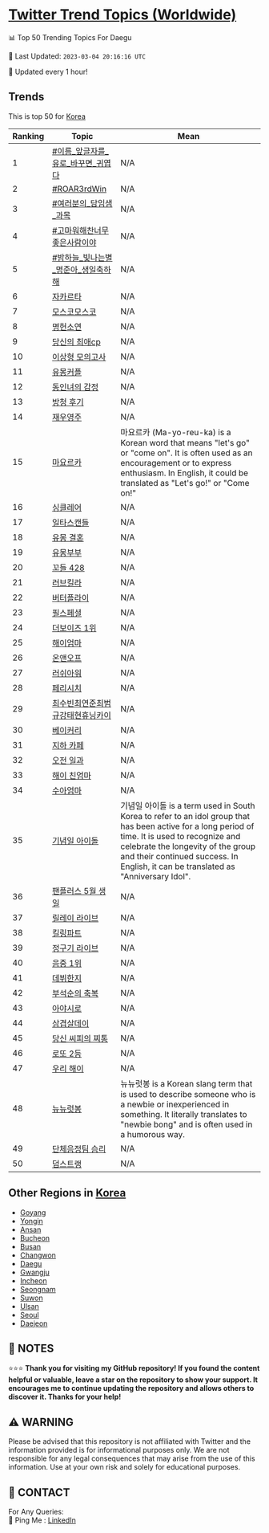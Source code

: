 [Twitter Trend Topics (Worldwide)](https://github.com/ErcinDedeoglu/Twitter-Trend-Topics)
==========


📊 Top 50 Trending Topics For Daegu

📆 Last Updated: `2023-03-04 20:16:16 UTC`

🔧 Updated every 1 hour!


## Trends

This is top 50 for [Korea](</Korea>)

| Ranking | Topic | Mean |
| ------- | ------------ | ------------ |
| 1 | [#이름_앞글자를_유로_바꾸면_귀엽다](http://twitter.com/search?q=%23%ec%9d%b4%eb%a6%84_%ec%95%9e%ea%b8%80%ec%9e%90%eb%a5%bc_%ec%9c%a0%eb%a1%9c_%eb%b0%94%ea%be%b8%eb%a9%b4_%ea%b7%80%ec%97%bd%eb%8b%a4) | N/A |
| 2 | [#ROAR3rdWin](http://twitter.com/search?q=%23ROAR3rdWin) | N/A |
| 3 | [#여러분의_담임샘_과목](http://twitter.com/search?q=%23%ec%97%ac%eb%9f%ac%eb%b6%84%ec%9d%98_%eb%8b%b4%ec%9e%84%ec%83%98_%ea%b3%bc%eb%aa%a9) | N/A |
| 4 | [#고마워해찬너무좋은사람이야](http://twitter.com/search?q=%23%ea%b3%a0%eb%a7%88%ec%9b%8c%ed%95%b4%ec%b0%ac%eb%84%88%eb%ac%b4%ec%a2%8b%ec%9d%80%ec%82%ac%eb%9e%8c%ec%9d%b4%ec%95%bc) | N/A |
| 5 | [#밤하늘_빛나는별_명준아_생일축하해](http://twitter.com/search?q=%23%eb%b0%a4%ed%95%98%eb%8a%98_%eb%b9%9b%eb%82%98%eb%8a%94%eb%b3%84_%eb%aa%85%ec%a4%80%ec%95%84_%ec%83%9d%ec%9d%bc%ec%b6%95%ed%95%98%ed%95%b4) | N/A |
| 6 | [자카르타](http://twitter.com/search?q=%ec%9e%90%ec%b9%b4%eb%a5%b4%ed%83%80) | N/A |
| 7 | [모스코모스코](http://twitter.com/search?q=%eb%aa%a8%ec%8a%a4%ec%bd%94%eb%aa%a8%ec%8a%a4%ec%bd%94) | N/A |
| 8 | [명헌소연](http://twitter.com/search?q=%eb%aa%85%ed%97%8c%ec%86%8c%ec%97%b0) | N/A |
| 9 | [당신의 최애cp](http://twitter.com/search?q=%eb%8b%b9%ec%8b%a0%ec%9d%98+%ec%b5%9c%ec%95%a0cp) | N/A |
| 10 | [이상형 모의고사](http://twitter.com/search?q=%ec%9d%b4%ec%83%81%ed%98%95+%eb%aa%a8%ec%9d%98%ea%b3%a0%ec%82%ac) | N/A |
| 11 | [유몽커플](http://twitter.com/search?q=%ec%9c%a0%eb%aa%bd%ec%bb%a4%ed%94%8c) | N/A |
| 12 | [동인녀의 감정](http://twitter.com/search?q=%eb%8f%99%ec%9d%b8%eb%85%80%ec%9d%98+%ea%b0%90%ec%a0%95) | N/A |
| 13 | [방청 후기](http://twitter.com/search?q=%eb%b0%a9%ec%b2%ad+%ed%9b%84%ea%b8%b0) | N/A |
| 14 | [재우영주](http://twitter.com/search?q=%ec%9e%ac%ec%9a%b0%ec%98%81%ec%a3%bc) | N/A |
| 15 | [마요르카](http://twitter.com/search?q=%eb%a7%88%ec%9a%94%eb%a5%b4%ec%b9%b4) | 마요르카 (Ma-yo-reu-ka) is a Korean word that means "let's go" or "come on". It is often used as an encouragement or to express enthusiasm. In English, it could be translated as "Let's go!" or "Come on!" |
| 16 | [싱클레어](http://twitter.com/search?q=%ec%8b%b1%ed%81%b4%eb%a0%88%ec%96%b4) | N/A |
| 17 | [일타스캔들](http://twitter.com/search?q=%ec%9d%bc%ed%83%80%ec%8a%a4%ec%ba%94%eb%93%a4) | N/A |
| 18 | [유몽 결혼](http://twitter.com/search?q=%ec%9c%a0%eb%aa%bd+%ea%b2%b0%ed%98%bc) | N/A |
| 19 | [유몽부부](http://twitter.com/search?q=%ec%9c%a0%eb%aa%bd%eb%b6%80%eb%b6%80) | N/A |
| 20 | [꼬들 428](http://twitter.com/search?q=%ea%bc%ac%eb%93%a4+428) | N/A |
| 21 | [러브킬라](http://twitter.com/search?q=%eb%9f%ac%eb%b8%8c%ed%82%ac%eb%9d%bc) | N/A |
| 22 | [버터플라이](http://twitter.com/search?q=%eb%b2%84%ed%84%b0%ed%94%8c%eb%9d%bc%ec%9d%b4) | N/A |
| 23 | [필스페셜](http://twitter.com/search?q=%ed%95%84%ec%8a%a4%ed%8e%98%ec%85%9c) | N/A |
| 24 | [더보이즈 1위](http://twitter.com/search?q=%eb%8d%94%eb%b3%b4%ec%9d%b4%ec%a6%88+1%ec%9c%84) | N/A |
| 25 | [해이엄마](http://twitter.com/search?q=%ed%95%b4%ec%9d%b4%ec%97%84%eb%a7%88) | N/A |
| 26 | [온앤오프](http://twitter.com/search?q=%ec%98%a8%ec%95%a4%ec%98%a4%ed%94%84) | N/A |
| 27 | [러쉬아워](http://twitter.com/search?q=%eb%9f%ac%ec%89%ac%ec%95%84%ec%9b%8c) | N/A |
| 28 | [페리시치](http://twitter.com/search?q=%ed%8e%98%eb%a6%ac%ec%8b%9c%ec%b9%98) | N/A |
| 29 | [최수빈최연준최범규강태현휴닝카이](http://twitter.com/search?q=%ec%b5%9c%ec%88%98%eb%b9%88%ec%b5%9c%ec%97%b0%ec%a4%80%ec%b5%9c%eb%b2%94%ea%b7%9c%ea%b0%95%ed%83%9c%ed%98%84%ed%9c%b4%eb%8b%9d%ec%b9%b4%ec%9d%b4) | N/A |
| 30 | [베이커리](http://twitter.com/search?q=%eb%b2%a0%ec%9d%b4%ec%bb%a4%eb%a6%ac) | N/A |
| 31 | [지하 카페](http://twitter.com/search?q=%ec%a7%80%ed%95%98+%ec%b9%b4%ed%8e%98) | N/A |
| 32 | [오전 일과](http://twitter.com/search?q=%ec%98%a4%ec%a0%84+%ec%9d%bc%ea%b3%bc) | N/A |
| 33 | [해이 친엄마](http://twitter.com/search?q=%ed%95%b4%ec%9d%b4+%ec%b9%9c%ec%97%84%eb%a7%88) | N/A |
| 34 | [수아엄마](http://twitter.com/search?q=%ec%88%98%ec%95%84%ec%97%84%eb%a7%88) | N/A |
| 35 | [기념일 아이돌](http://twitter.com/search?q=%ea%b8%b0%eb%85%90%ec%9d%bc+%ec%95%84%ec%9d%b4%eb%8f%8c) | 기념일 아이돌 is a term used in South Korea to refer to an idol group that has been active for a long period of time. It is used to recognize and celebrate the longevity of the group and their continued success. In English, it can be translated as "Anniversary Idol". |
| 36 | [팬플러스 5월 생일](http://twitter.com/search?q=%ed%8c%ac%ed%94%8c%eb%9f%ac%ec%8a%a4+5%ec%9b%94+%ec%83%9d%ec%9d%bc) | N/A |
| 37 | [릴레이 라이브](http://twitter.com/search?q=%eb%a6%b4%eb%a0%88%ec%9d%b4+%eb%9d%bc%ec%9d%b4%eb%b8%8c) | N/A |
| 38 | [킬링파트](http://twitter.com/search?q=%ed%82%ac%eb%a7%81%ed%8c%8c%ed%8a%b8) | N/A |
| 39 | [정구기 라이브](http://twitter.com/search?q=%ec%a0%95%ea%b5%ac%ea%b8%b0+%eb%9d%bc%ec%9d%b4%eb%b8%8c) | N/A |
| 40 | [음중 1위](http://twitter.com/search?q=%ec%9d%8c%ec%a4%91+1%ec%9c%84) | N/A |
| 41 | [데뷔한지](http://twitter.com/search?q=%eb%8d%b0%eb%b7%94%ed%95%9c%ec%a7%80) | N/A |
| 42 | [부석순의 축복](http://twitter.com/search?q=%eb%b6%80%ec%84%9d%ec%88%9c%ec%9d%98+%ec%b6%95%eb%b3%b5) | N/A |
| 43 | [아야시로](http://twitter.com/search?q=%ec%95%84%ec%95%bc%ec%8b%9c%eb%a1%9c) | N/A |
| 44 | [삼겹살데이](http://twitter.com/search?q=%ec%82%bc%ea%b2%b9%ec%82%b4%eb%8d%b0%ec%9d%b4) | N/A |
| 45 | [당신 씨피의 찌통](http://twitter.com/search?q=%eb%8b%b9%ec%8b%a0+%ec%94%a8%ed%94%bc%ec%9d%98+%ec%b0%8c%ed%86%b5) | N/A |
| 46 | [로또 2등](http://twitter.com/search?q=%eb%a1%9c%eb%98%90+2%eb%93%b1) | N/A |
| 47 | [우리 해이](http://twitter.com/search?q=%ec%9a%b0%eb%a6%ac+%ed%95%b4%ec%9d%b4) | N/A |
| 48 | [뉴뉴럿봉](http://twitter.com/search?q=%eb%89%b4%eb%89%b4%eb%9f%bf%eb%b4%89) | 뉴뉴럿봉 is a Korean slang term that is used to describe someone who is a newbie or inexperienced in something. It literally translates to "newbie bong" and is often used in a humorous way. |
| 49 | [단체음정팀 슴리](http://twitter.com/search?q=%eb%8b%a8%ec%b2%b4%ec%9d%8c%ec%a0%95%ed%8c%80+%ec%8a%b4%eb%a6%ac) | N/A |
| 50 | [덤스트랭](http://twitter.com/search?q=%eb%8d%a4%ec%8a%a4%ed%8a%b8%eb%9e%ad) | N/A |



## Other Regions in [Korea](</Korea>)

* [Goyang](</Korea/Goyang.md>)
* [Yongin](</Korea/Yongin.md>)
* [Ansan](</Korea/Ansan.md>)
* [Bucheon](</Korea/Bucheon.md>)
* [Busan](</Korea/Busan.md>)
* [Changwon](</Korea/Changwon.md>)
* [Daegu](</Korea/Daegu.md>)
* [Gwangju](</Korea/Gwangju.md>)
* [Incheon](</Korea/Incheon.md>)
* [Seongnam](</Korea/Seongnam.md>)
* [Suwon](</Korea/Suwon.md>)
* [Ulsan](</Korea/Ulsan.md>)
* [Seoul](</Korea/Seoul.md>)
* [Daejeon](</Korea/Daejeon.md>)



## 📝 NOTES

⭐⭐⭐ **Thank you for visiting my GitHub repository! If you found the content helpful or valuable, leave a star on the repository to show your support. It encourages me to continue updating the repository and allows others to discover it. Thanks for your help!**


## ⚠️ WARNING

Please be advised that this repository is not affiliated with Twitter and the information provided is for informational purposes only. We are not responsible for any legal consequences that may arise from the use of this information. Use at your own risk and solely for educational purposes.


## 📨 CONTACT

 For Any Queries:  
            🏓 Ping Me : [LinkedIn](https://www.linkedin.com/in/ercindedeoglu/)
